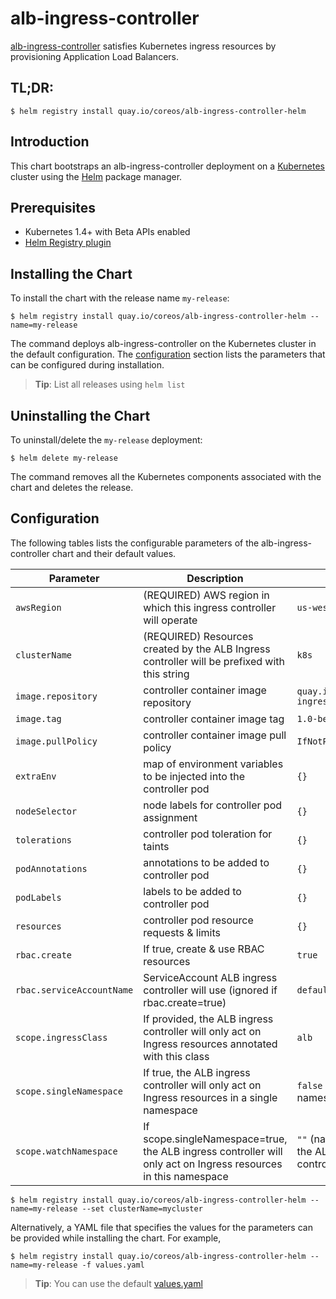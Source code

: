 # alb-ingress-controller

[alb-ingress-controller](https://github.com/kubernetes-sigs/aws-alb-ingress-controller) satisfies Kubernetes ingress resources by provisioning Application Load Balancers.

## TL;DR:

```console
$ helm registry install quay.io/coreos/alb-ingress-controller-helm
```

## Introduction

This chart bootstraps an alb-ingress-controller deployment on a [Kubernetes](http://kubernetes.io) cluster using the [Helm](https://helm.sh) package manager.

## Prerequisites

- Kubernetes 1.4+ with Beta APIs enabled
- [Helm Registry plugin](https://github.com/app-registry/helm-plugin)

## Installing the Chart

To install the chart with the release name `my-release`:

```console
$ helm registry install quay.io/coreos/alb-ingress-controller-helm --name=my-release
```

The command deploys alb-ingress-controller on the Kubernetes cluster in the default configuration. The [configuration](#configuration) section lists the parameters that can be configured during installation.

> **Tip**: List all releases using `helm list`

## Uninstalling the Chart

To uninstall/delete the `my-release` deployment:

```console
$ helm delete my-release
```

The command removes all the Kubernetes components associated with the chart and deletes the release.

## Configuration

The following tables lists the configurable parameters of the alb-ingress-controller chart and their default values.

| Parameter                 | Description                                                                                                    | Default                                        |
| ------------------------- | -------------------------------------------------------------------------------------------------------------- | ---------------------------------------------- |
| `awsRegion`               | (REQUIRED) AWS region in which this ingress controller will operate                                            | `us-west-1`                                    |
| `clusterName`             | (REQUIRED) Resources created by the ALB Ingress controller will be prefixed with this string                   | `k8s`                                          |
| `image.repository`        | controller container image repository                                                                          | `quay.io/coreos/alb-ingress-controller`        |
| `image.tag`               | controller container image tag                                                                                 | `1.0-beta.7`                                   |
| `image.pullPolicy`        | controller container image pull policy                                                                         | `IfNotPresent`                                 |
| `extraEnv`                | map of environment variables to be injected into the controller pod                                            | `{}`                                           |
| `nodeSelector`            | node labels for controller pod assignment                                                                      | `{}`                                           |
| `tolerations`             | controller pod toleration for taints                                                                           | `{}`                                           |
| `podAnnotations`          | annotations to be added to controller pod                                                                      | `{}`                                           |
| `podLabels`               | labels to be added to controller pod                                                                           | `{}`                                           |
| `resources`               | controller pod resource requests & limits                                                                      | `{}`                                           |
| `rbac.create`             | If true, create & use RBAC resources                                                                           | `true`                                         |
| `rbac.serviceAccountName` | ServiceAccount ALB ingress controller will use (ignored if rbac.create=true)                                   | `default`                                      |
| `scope.ingressClass`      | If provided, the ALB ingress controller will only act on Ingress resources annotated with this class           | `alb`                                          |
| `scope.singleNamespace`   | If true, the ALB ingress controller will only act on Ingress resources in a single namespace                   | `false` (watch all namespaces)                 |
| `scope.watchNamespace`    | If scope.singleNamespace=true, the ALB ingress controller will only act on Ingress resources in this namespace | `""` (namespace of the ALB ingress controller) |

```console
$ helm registry install quay.io/coreos/alb-ingress-controller-helm --name=my-release --set clusterName=mycluster
```

Alternatively, a YAML file that specifies the values for the parameters can be provided while installing the chart. For example,

```console
$ helm registry install quay.io/coreos/alb-ingress-controller-helm --name=my-release -f values.yaml
```

> **Tip**: You can use the default [values.yaml](values.yaml)
